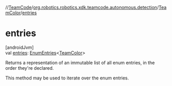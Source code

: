 //[TeamCode](../../../index.md)/[org.robotics.robotics.xdk.teamcode.autonomous.detection](../index.md)/[TeamColor](index.md)/[entries](entries.md)

# entries

[androidJvm]\
val [entries](entries.md): [EnumEntries](https://kotlinlang.org/api/latest/jvm/stdlib/kotlin.enums/-enum-entries/index.html)&lt;[TeamColor](index.md)&gt;

Returns a representation of an immutable list of all enum entries, in the order they're declared.

This method may be used to iterate over the enum entries.
